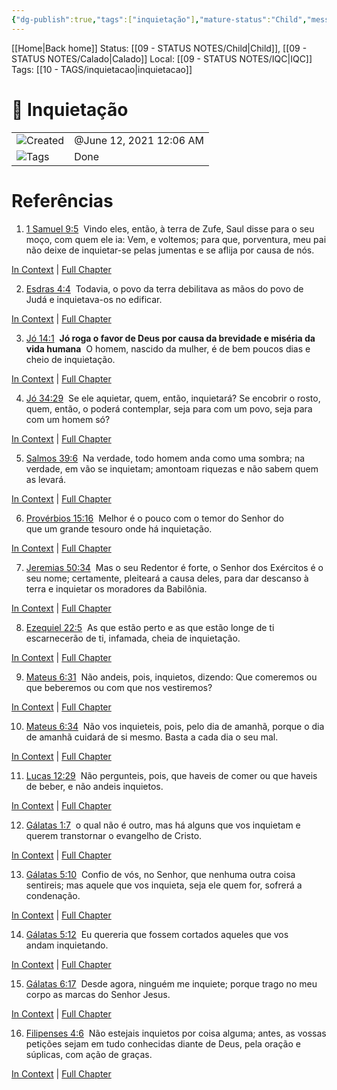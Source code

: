 ```yaml
---
{"dg-publish":true,"tags":["inquietação"],"mature-status":"Child","message_category":"Devocional","created":"2025-10-16T10:29:27.534+01:00","speech-status":"Calado","local":"iqc","dg-note-icon":"child","noteIcon":"child","updated":"2025-10-30T11:47:25.902+00:00","title":"Inquietação","dgPassFrontmatter":true,"permalink":"/05-main-notes-permanent-zettel/inquietacao/"}
---
```


[[Home\|Back home]]
Status: [[09 - STATUS NOTES/Child\|Child]], [[09 - STATUS NOTES/Calado\|Calado]]
Local: [[09 - STATUS NOTES/IQC\|IQC]]
Tags: [[10 - TAGS/inquietacao\|inquietacao]]

# 📓 Inquietação

|                                                        |                         |
| ------------------------------------------------------ | ----------------------- |
| ![](Dashboard/Attachments/clock_gray%20207.svg)Created | @June 12, 2021 12:06 AM |
| ![](Dashboard/Attachments/list_gray%20941.svg)Tags     | Done                    |

# Referências
1. [1 Samuel 9:5](https://www.biblegateway.com/passage/?search=1%20Samuel%209%3A5&version=ARC) 
    Vindo eles, então, à terra de Zufe, Saul disse para o seu moço, com quem ele ia: Vem, e voltemos; para que, porventura, meu pai não deixe de inquietar-se pelas jumentas e se aflija por causa de nós. 

[In Context](https://www.biblegateway.com/passage/?search=1%20Samuel%209%3A4%2D6&version=ARC) | [Full Chapter](https://www.biblegateway.com/passage/?search=1%20Samuel%209&version=ARC)  

2. [Esdras 4:4](https://www.biblegateway.com/passage/?search=Esdras%204%3A4&version=ARC) 
    Todavia, o povo da terra debilitava as mãos do povo de Judá e inquietava-os no edificar. 

[In Context](https://www.biblegateway.com/passage/?search=Esdras%204%3A3%2D5&version=ARC) | [Full Chapter](https://www.biblegateway.com/passage/?search=Esdras%204&version=ARC)  

3. [Jó 14:1](https://www.biblegateway.com/passage/?search=J%C3%B3%2014%3A1&version=ARC) 
    **Jó roga o favor de Deus por causa da brevidade e miséria da vida humana** 
    O homem, nascido da mulher, é de bem poucos dias e cheio de inquietação. 

[In Context](https://www.biblegateway.com/passage/?search=J%C3%B3%2014%3A1%2D3&version=ARC) | [Full Chapter](https://www.biblegateway.com/passage/?search=J%C3%B3%2014&version=ARC)  

4. [Jó 34:29](https://www.biblegateway.com/passage/?search=J%C3%B3%2034%3A29&version=ARC) 
    Se ele aquietar, quem, então, inquietará? Se encobrir o rosto, quem, então, o poderá contemplar, seja para com um povo, seja para com um homem só? 

[In Context](https://www.biblegateway.com/passage/?search=J%C3%B3%2034%3A28%2D30&version=ARC) | [Full Chapter](https://www.biblegateway.com/passage/?search=J%C3%B3%2034&version=ARC)  

5. [Salmos 39:6](https://www.biblegateway.com/passage/?search=Salmos%2039%3A6&version=ARC) 
    Na verdade, todo homem anda como uma sombra; na verdade, em vão se inquietam; amontoam riquezas e não sabem quem as levará. 

[In Context](https://www.biblegateway.com/passage/?search=Salmos%2039%3A5%2D7&version=ARC) | [Full Chapter](https://www.biblegateway.com/passage/?search=Salmos%2039&version=ARC)  

6. [Provérbios 15:16](https://www.biblegateway.com/passage/?search=Prov%C3%A9rbios%2015%3A16&version=ARC) 
    Melhor é o pouco com o temor do Senhor do que um grande tesouro onde há inquietação. 

[In Context](https://www.biblegateway.com/passage/?search=Prov%C3%A9rbios%2015%3A15%2D17&version=ARC) | [Full Chapter](https://www.biblegateway.com/passage/?search=Prov%C3%A9rbios%2015&version=ARC)  

7. [Jeremias 50:34](https://www.biblegateway.com/passage/?search=Jeremias%2050%3A34&version=ARC) 
    Mas o seu Redentor é forte, o Senhor dos Exércitos é o seu nome; certamente, pleiteará a causa deles, para dar descanso à terra e inquietar os moradores da Babilônia. 

[In Context](https://www.biblegateway.com/passage/?search=Jeremias%2050%3A33%2D35&version=ARC) | [Full Chapter](https://www.biblegateway.com/passage/?search=Jeremias%2050&version=ARC)  

8. [Ezequiel 22:5](https://www.biblegateway.com/passage/?search=Ezequiel%2022%3A5&version=ARC) 
    As que estão perto e as que estão longe de ti escarnecerão de ti, infamada, cheia de inquietação. 

[In Context](https://www.biblegateway.com/passage/?search=Ezequiel%2022%3A4%2D6&version=ARC) | [Full Chapter](https://www.biblegateway.com/passage/?search=Ezequiel%2022&version=ARC)  

9. [Mateus 6:31](https://www.biblegateway.com/passage/?search=Mateus%206%3A31&version=ARC) 
    Não andeis, pois, inquietos, dizendo: Que comeremos ou que beberemos ou com que nos vestiremos? 

[In Context](https://www.biblegateway.com/passage/?search=Mateus%206%3A30%2D32&version=ARC) | [Full Chapter](https://www.biblegateway.com/passage/?search=Mateus%206&version=ARC)  

10. [Mateus 6:34](https://www.biblegateway.com/passage/?search=Mateus%206%3A34&version=ARC) 
    Não vos inquieteis, pois, pelo dia de amanhã, porque o dia de amanhã cuidará de si mesmo. Basta a cada dia o seu mal. 

[In Context](https://www.biblegateway.com/passage/?search=Mateus%206%3A33%2D34&version=ARC) | [Full Chapter](https://www.biblegateway.com/passage/?search=Mateus%206&version=ARC)  

11. [Lucas 12:29](https://www.biblegateway.com/passage/?search=Lucas%2012%3A29&version=ARC) 
    Não pergunteis, pois, que haveis de comer ou que haveis de beber, e não andeis inquietos. 

[In Context](https://www.biblegateway.com/passage/?search=Lucas%2012%3A28%2D30&version=ARC) | [Full Chapter](https://www.biblegateway.com/passage/?search=Lucas%2012&version=ARC)  

12. [Gálatas 1:7](https://www.biblegateway.com/passage/?search=G%C3%A1latas%201%3A7&version=ARC) 
    o qual não é outro, mas há alguns que vos inquietam e querem transtornar o evangelho de Cristo. 

[In Context](https://www.biblegateway.com/passage/?search=G%C3%A1latas%201%3A6%2D8&version=ARC) | [Full Chapter](https://www.biblegateway.com/passage/?search=G%C3%A1latas%201&version=ARC)  

13. [Gálatas 5:10](https://www.biblegateway.com/passage/?search=G%C3%A1latas%205%3A10&version=ARC) 
    Confio de vós, no Senhor, que nenhuma outra coisa sentireis; mas aquele que vos inquieta, seja ele quem for, sofrerá a condenação. 

[In Context](https://www.biblegateway.com/passage/?search=G%C3%A1latas%205%3A9%2D11&version=ARC) | [Full Chapter](https://www.biblegateway.com/passage/?search=G%C3%A1latas%205&version=ARC)  

14. [Gálatas 5:12](https://www.biblegateway.com/passage/?search=G%C3%A1latas%205%3A12&version=ARC) 
    Eu quereria que fossem cortados aqueles que vos andam inquietando. 

[In Context](https://www.biblegateway.com/passage/?search=G%C3%A1latas%205%3A11%2D13&version=ARC) | [Full Chapter](https://www.biblegateway.com/passage/?search=G%C3%A1latas%205&version=ARC)  

15. [Gálatas 6:17](https://www.biblegateway.com/passage/?search=G%C3%A1latas%206%3A17&version=ARC) 
    Desde agora, ninguém me inquiete; porque trago no meu corpo as marcas do Senhor Jesus. 

[In Context](https://www.biblegateway.com/passage/?search=G%C3%A1latas%206%3A16%2D18&version=ARC) | [Full Chapter](https://www.biblegateway.com/passage/?search=G%C3%A1latas%206&version=ARC)  

16. [Filipenses 4:6](https://www.biblegateway.com/passage/?search=Filipenses%204%3A6&version=ARC) 
    Não estejais inquietos por coisa alguma; antes, as vossas petições sejam em tudo conhecidas diante de Deus, pela oração e súplicas, com ação de graças. 

[In Context](https://www.biblegateway.com/passage/?search=Filipenses%204%3A5%2D7&version=ARC) | [Full Chapter](https://www.biblegateway.com/passage/?search=Filipenses%204&version=ARC)